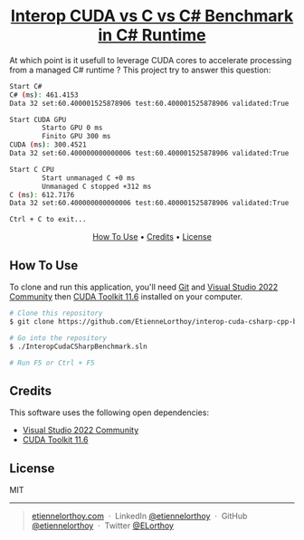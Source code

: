 
<h1 align="center">
  <br>
   <a href="https://etiennelorthoy.com">Interop CUDA vs C vs C# Benchmark in C# Runtime</a>
  <br>
</h1>

At which point is it usefull to leverage CUDA cores to accelerate processing from a managed C# runtime ? This project try to answer this question:

```bash
Start C#
C# (ms): 461.4153
Data 32 set:60.400001525878906 test:60.400001525878906 validated:True

Start CUDA GPU
        Starto GPU 0 ms
        Finito GPU 300 ms
CUDA (ms): 300.4521
Data 32 set:60.400000000000006 test:60.400001525878906 validated:True

Start C CPU
        Start unmanaged C +0 ms
        Unmanaged C stopped +312 ms
C (ms): 612.7176
Data 32 set:60.400000000000006 test:60.400001525878906 validated:True

Ctrl + C to exit...
```

<p align="center">
  <a href="#how-to-use">How To Use</a> •
  <a href="#credits">Credits</a> •
  <a href="#license">License</a>
</p>

## How To Use

To clone and run this application, you'll need [Git](https://git-scm.com) and [Visual Studio 2022 Community](https://visualstudio.microsoft.com/downloads/) then [CUDA Toolkit 11.6](https://developer.nvidia.com/cuda-downloads?target_os=Windows&target_arch=x86_64) installed on your computer.

```bash
# Clone this repository
$ git clone https://github.com/EtienneLorthoy/interop-cuda-csharp-cpp-benchmark

# Go into the repository
$ ./InteropCudaCSharpBenchmark.sln

# Run F5 or Ctrl + F5
```

## Credits

This software uses the following open dependencies:

- [Visual Studio 2022 Community](https://visualstudio.microsoft.com/downloads/)
- [CUDA Toolkit 11.6](https://developer.nvidia.com/cuda-downloads?target_os=Windows&target_arch=x86_64)

## License

MIT

---

> [etiennelorthoy.com](https://etiennelorthoy.com) &nbsp;&middot;&nbsp;
> LinkedIn [@etiennelorthoy](https://www.linkedin.com/in/etienne-lorthoy/) &nbsp;&middot;&nbsp;
> GitHub [@etiennelorthoy](https://github.com/EtienneLorthoy) &nbsp;&middot;&nbsp;
> Twitter [@ELorthoy](https://twitter.com/ELorthoy)
